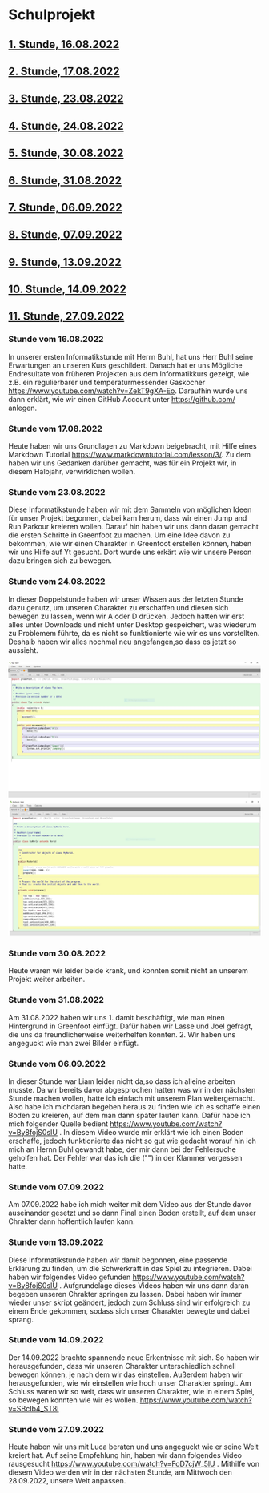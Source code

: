 # Schulprojekt

## [1. Stunde, 16.08.2022](#1)
## [2. Stunde, 17.08.2022](#2)
## [3. Stunde, 23.08.2022](#3)
## [4. Stunde, 24.08.2022](#4)
## [5. Stunde, 30.08.2022](#5)
## [6. Stunde, 31.08.2022](#6)
## [7. Stunde, 06.09.2022](#7)
## [8. Stunde, 07.09.2022](#8)
## [9. Stunde, 13.09.2022](#9)
## [10. Stunde, 14.09.2022](#10)
## [11. Stunde, 27.09.2022](#11)

### <a name="1"></a> Stunde vom 16.08.2022

In unserer ersten Informatikstunde mit Herrn Buhl, hat uns Herr Buhl seine Erwartungen an unseren Kurs geschildert. Danach hat er uns Mögliche Endresultate von früheren Projekten aus dem Informatikkurs gezeigt, wie z.B. ein regulierbarer und temperaturmessender Gaskocher https://www.youtube.com/watch?v=ZekT9gXA-Eo. Daraufhin wurde uns dann erklärt, wie wir einen GitHub Account unter https://github.com/ anlegen. 

### <a name="2"></a> Stunde vom 17.08.2022

Heute haben wir uns Grundlagen zu Markdown beigebracht, mit Hilfe eines Markdown Tutorial https://www.markdowntutorial.com/lesson/3/. Zu dem haben wir uns Gedanken darüber gemacht, was für ein Projekt wir, in diesem Halbjahr, verwirklichen wollen. 


### <a name="3"></a> Stunde vom 23.08.2022

Diese Informatikstunde haben wir mit dem Sammeln von möglichen Ideen für unser Projekt begonnen, dabei kam herum, dass wir einen Jump and Run Parkour kreieren wollen. Darauf hin haben wir uns dann daran gemacht die ersten Schritte in Greenfoot zu machen. Um eine Idee davon zu bekommen, wie wir einen Charakter in Greenfoot erstellen können, haben wir uns Hilfe auf Yt gesucht. Dort wurde uns erkärt wie wir unsere Person dazu bringen sich zu bewegen.

### <a name="4"></a> Stunde vom 24.08.2022

In dieser Doppelstunde haben wir unser Wissen aus der letzten Stunde dazu genutz, um unseren Charakter zu erschaffen und diesen sich bewegen zu lassen, wenn wir A oder D drücken. Jedoch hatten wir erst alles unter Downloads und nicht unter Desktop gespeichert, was wiederum zu Problemem führte, da es nicht so funktionierte wie wir es uns vorstellten. Deshalb haben wir alles nochmal neu angefangen,so dass es jetzt so aussieht.

![bsp greenfoot](Bilder/test.jpg "Screenshot von Greenfoot")
![bsp greenfoot](Bilder/test2.jpg "Screenshot von Greenfoot")

### <a name="5"></a> Stunde vom 30.08.2022
Heute waren wir leider beide krank, und konnten somit nicht an unserem Projekt weiter arbeiten.

### <a name="6"></a> Stunde vom 31.08.2022
Am 31.08.2022 haben wir uns 1. damit beschäftigt, wie man einen Hintergrund in Greenfoot einfügt. Dafür haben wir Lasse und Joel gefragt, die uns da freundlicherweise weiterhelfen konnten. 2. Wir haben uns angeguckt wie man zwei Bilder einfügt.

### <a name="7"></a> Stunde vom 06.09.2022
In dieser Stunde war Liam leider nicht da,so dass ich alleine arbeiten musste. Da wir bereits davor abgesprochen hatten was wir in der nächsten Stunde machen wollen, hatte ich einfach mit unserem Plan weitergemacht. Also habe ich michdaran begeben heraus zu finden wie ich es schaffe einen Boden zu kreieren, auf dem man dann später laufen kann. Dafür habe ich mich folgender Quelle bedient https://www.youtube.com/watch?v=By8fojS0sIU . In diesem Video wurde mir erklärt wie ich einen Boden erschaffe, jedoch funktionierte das nicht so gut wie gedacht worauf hin ich mich an Hernn Buhl gewandt habe, der mir dann bei der Fehlersuche geholfen hat. Der Fehler war das ich die ("") in der Klammer vergessen hatte.

### <a name="8"></a> Stunde vom 07.09.2022

Am 07.09.2022 habe ich mich weiter mit dem Video aus der Stunde davor auseinander gesetzt und so dann Final einen Boden erstellt, auf dem unser Chrakter dann hoffentlich laufen kann.

### <a name="9"></a> Stunde vom 13.09.2022

Diese Informatikstunde haben wir damit begonnen, eine passende Erklärung zu finden, um die Schwerkraft in das Spiel zu integrieren. Dabei haben wir folgendes Video gefunden https://www.youtube.com/watch?v=By8fojS0sIU . Aufgrundelage dieses Videos haben wir uns dann daran begeben unseren Chrakter springen zu lassen. Dabei haben wir immer wieder unser skript geändert, jedoch zum Schluss sind wir erfolgreich zu einem Ende gekommen, sodass sich unser Charakter bewegte und dabei sprang.


### <a name="10"></a> Stunde vom 14.09.2022

Der 14.09.2022 brachte spannende neue Erkentnisse mit sich. So haben wir herausgefunden, dass wir unseren Charakter unterschiedlich schnell bewegen können, je nach dem wir das einstellen. Außerdem haben wir herausgefunden, wie wir einstellen wie hoch unser Charakter springt. 
Am Schluss waren wir so weit, dass wir unseren Charakter, wie in einem Spiel, so bewegen konnten wie wir es wollen. 
https://www.youtube.com/watch?v=SBcIb4_ST8I 


### <a name="11"></a> Stunde vom 27.09.2022

Heute haben wir uns mit Luca beraten und uns angeguckt wie er seine Welt kreiert hat. Auf seine Empfehlung hin, haben wir dann folgendes Video rausgesucht https://www.youtube.com/watch?v=FoD7cjW_5lU . Mithilfe von diesem Video werden wir in der nächsten Stunde, am Mittwoch den 28.09.2022, unsere Welt anpassen.







